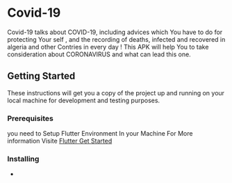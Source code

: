 # Covid-19
 Covid-19 talks about COVID-19, including advices which You have to do for protecting Your self , and the recording of deaths, infected and recovered in algeria and other Contries in every day ! 
This APK will help You to take consideration about CORONAVIRUS and what can lead this one.

## Getting Started
These instructions will get you a copy of the project up and running on your local machine for development and testing purposes.

### Prerequisites
you need to Setup Flutter Environment In your Machine For More information Visite [Flutter Get Started](https://flutter.dev/docs/get-started/install)

### Installing
*